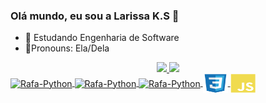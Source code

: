 ### Olá mundo, eu sou a Larissa K.S 👋

- 🔭 Estudando Engenharia de Software
- 💜Pronouns: Ela/Dela

<div align="center">
  <a href="https://github.com/Larissaz7">
  <img height="180em" src="https://github-readme-stats.vercel.app/api?username=Larissaz7&show_icons=true&theme=synthwave&include_all_commits=true&count_private=true"/>
  <img height="180em" src="https://github-readme-stats.vercel.app/api/top-langs/?username=Larissaz7&layout=compact&langs_count=7&theme=synthwave"/>
</div>

                
   <img align="center" alt="Rafa-Python" height="30" width="40" src="https://cdn.jsdelivr.net/gh/devicons/devicon/icons/c/c-original.svg" />  
    
   <img align="center" alt="Rafa-Python" height="30" width="40" src="https://cdn.jsdelivr.net/gh/devicons/devicon/icons/java/java-original.svg" />
 
   <img align="center" alt="Rafa-Python" height="30" width="40" src="https://cdn.jsdelivr.net/gh/devicons/devicon/icons/html5/html5-original.svg" />        
   
   <img align="center" alt="Rafa-CSS" height="30" width="40" src="https://raw.githubusercontent.com/devicons/devicon/master/icons/css3/css3-original.svg">
  
   <img align="center" alt="Rafa-Js" height="30" width="40" src="https://raw.githubusercontent.com/devicons/devicon/master/icons/javascript/javascript-plain.svg">
   
   
   
